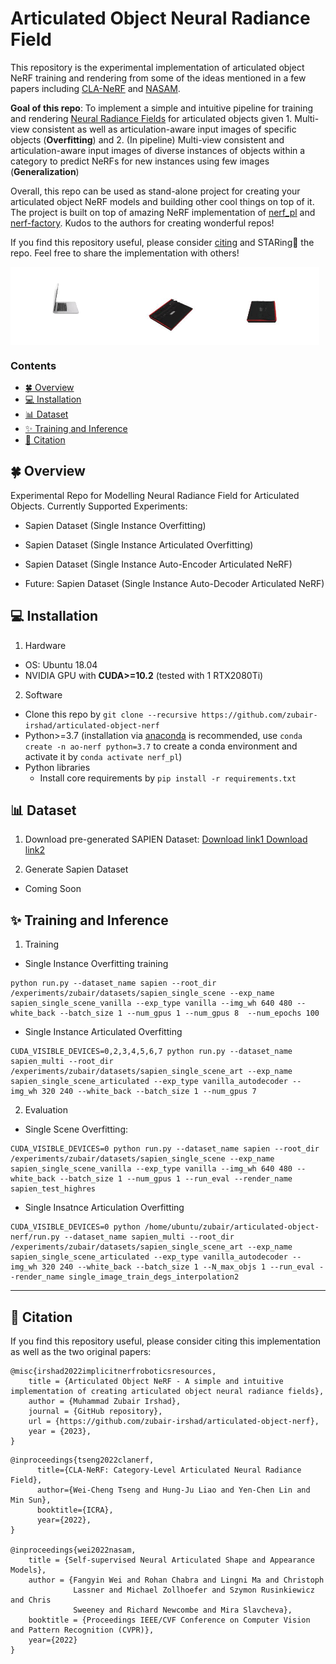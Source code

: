 # Articulated Object Neural Radiance Field
This repository is the experimental implementation of articulated object NeRF training and rendering from some of the ideas mentioned in a few papers including [CLA-NeRF](https://arxiv.org/abs/2202.00181) and [NASAM](https://arxiv.org/abs/2205.08525). 

**Goal of this repo**: To implement a simple and intuitive pipeline for training and rendering [Neural Radiance Fields](https://arxiv.org/abs/2003.08934) for articulated objects given 1. Multi-view consistent as well as articulation-aware input images of specific objects (**Overfitting**) and 2. (In pipeline) Multi-view consistent and articulation-aware input images of diverse instances of objects within a category to predict NeRFs for new instances using few images (**Generalization**) 

Overall, this repo can be used as stand-alone project for creating your articulated object NeRF models and building other cool things on top of it. The project is built on top of amazing NeRF implementation of [nerf_pl](https://github.com/kwea123/nerf_pl) and [nerf-factory](https://github.com/kakaobrain/nerf-factory). Kudos to the authors for creating wonderful repos!

If you find this repository useful, please consider [citing](https://github.com/zubair-irshad/articulated-object-nerf/blob/master/README.md#-citation) and STARing🌟 the repo. Feel free to share the implementation with others!

<div style="display:flex;">
  <img src="demo/gif1.gif" width="33%">
  <img src="demo/gif2.gif" width="33%">
  <img src="demo/gif3.gif" width="32%">
</div>

### Contents
 - [:four_leaf_clover: Overview](#-overview)
 - [💻 Installation](#-installation)
 - [📊 Dataset](#-dataset)
 - [✨ Training and Inference](#-training-and-inference)
 - [📝 Citation](#-citation)

## :four_leaf_clover: Overview
Experimental Repo for Modelling Neural Radiance Field for Articulated Objects. Currently Supported Experiments:

- Sapien Dataset (Single Instance Overfitting)

- Sapien Dataset (Single Instance Articulated Overfitting)

- Sapien Dataset (Single Instance Auto-Encoder Articulated NeRF)

- Future: Sapien Dataset (Single Instance Auto-Decoder Articulated NeRF)


## 💻 Installation

1. Hardware

* OS: Ubuntu 18.04
* NVIDIA GPU with **CUDA>=10.2** (tested with 1 RTX2080Ti)

2. Software

* Clone this repo by `git clone --recursive https://github.com/zubair-irshad/articulated-object-nerf`
* Python>=3.7 (installation via [anaconda](https://www.anaconda.com/distribution/) is recommended, use `conda create -n ao-nerf python=3.7` to create a conda environment and activate it by `conda activate nerf_pl`)
* Python libraries
    * Install core requirements by `pip install -r requirements.txt`
 
## 📊 Dataset
1. Download pre-generated SAPIEN Dataset: [Download link1 ](https://www.dropbox.com/scl/fi/t9wsvgnmvjjzpc555nan5/sapien_single_scene.tar.xz?rlkey=mhj1e6jc3ywbvdyl3mwtr70yw&dl=1) [Download link2](https://www.dropbox.com/scl/fi/q88wzo9gk3c1kab7suckx/sapien_single_scene_art.tar.xz?rlkey=ckmpsp8csqm7nz40rfv86w2tv&dl=1)

2. Generate Sapien Dataset
* Coming Soon

## ✨ Training and Inference
1.  Training
* Single Instance Overfitting training
```
python run.py --dataset_name sapien --root_dir /experiments/zubair/datasets/sapien_single_scene --exp_name sapien_single_scene_vanilla --exp_type vanilla --img_wh 640 480 --white_back --batch_size 1 --num_gpus 1 --num_gpus 8  --num_epochs 100
```

* Single Instance Articulated Overfitting

``` 
CUDA_VISIBLE_DEVICES=0,2,3,4,5,6,7 python run.py --dataset_name sapien_multi --root_dir /experiments/zubair/datasets/sapien_single_scene_art --exp_name sapien_single_scene_articulated --exp_type vanilla_autodecoder --img_wh 320 240 --white_back --batch_size 1 --num_gpus 7
```

2. Evaluation

* Single Scene Overfitting:

``` 
CUDA_VISIBLE_DEVICES=0 python run.py --dataset_name sapien --root_dir /experiments/zubair/datasets/sapien_single_scene --exp_name sapien_single_scene_vanilla --exp_type vanilla --img_wh 640 480 --white_back --batch_size 1 --num_gpus 1 --run_eval --render_name sapien_test_highres
```

* Single Insatnce Articulation Overfitting
```
CUDA_VISIBLE_DEVICES=0 python /home/ubuntu/zubair/articulated-object-nerf/run.py --dataset_name sapien_multi --root_dir /experiments/zubair/datasets/sapien_single_scene_art --exp_name sapien_single_scene_articulated --exp_type vanilla_autodecoder --img_wh 320 240 --white_back --batch_size 1 --N_max_objs 1 --run_eval --render_name single_image_train_degs_interpolation2
```

----
## 📝 Citation
If you find this repository useful, please consider citing this implementation as well as the two original papers:
```
@misc{irshad2022implicitnerfroboticsresources,
    title = {Articulated Object NeRF - A simple and intuitive implementation of creating articulated object neural radiance fields},
    author = {Muhammad Zubair Irshad},
    journal = {GitHub repository},
    url = {https://github.com/zubair-irshad/articulated-object-nerf},
    year = {2023},
}
```

```
@inproceedings{tseng2022clanerf,
      title={CLA-NeRF: Category-Level Articulated Neural Radiance Field}, 
      author={Wei-Cheng Tseng and Hung-Ju Liao and Yen-Chen Lin and Min Sun},
      booktitle={ICRA},
      year={2022},
}

@inproceedings{wei2022nasam,
    title = {Self-supervised Neural Articulated Shape and Appearance Models},
    author = {Fangyin Wei and Rohan Chabra and Lingni Ma and Christoph
              Lassner and Michael Zollhoefer and Szymon Rusinkiewicz and Chris
              Sweeney and Richard Newcombe and Mira Slavcheva},
    booktitle = {Proceedings IEEE/CVF Conference on Computer Vision and Pattern Recognition (CVPR)},
    year={2022}
}
```




